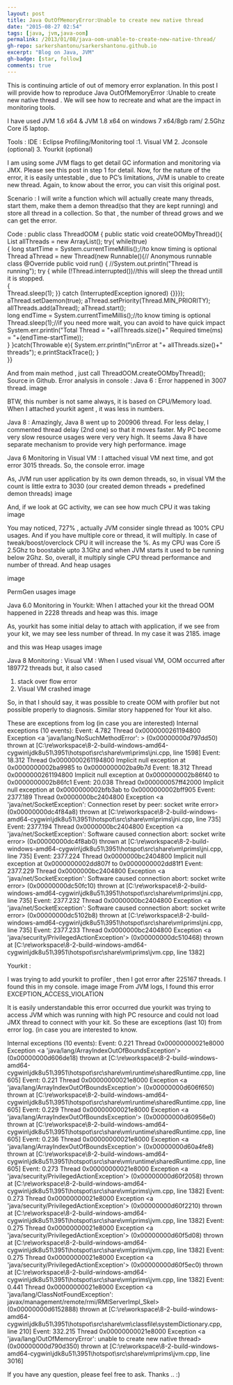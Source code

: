 ```yaml
---
layout: post
title: Java OutOfMemoryError:Unable to create new native thread
date: "2015-08-27 02:54"
tags: [java, jvm,java-oom]
permalink: /2013/01/08/java-oom-unable-to-create-new-native-thread/
gh-repo: sarkershantonu/sarkershantonu.github.io
excerpt: "Blog on Java, JVM"
gh-badge: [star, follow]
comments: true
---
```

This is continuing article of out of memory error explanation. In this post I will provide how to reproduce Java OutOfMemoryError :Unable to create new native thread . We will see how to recreate and what are the impact in monitoring tools. 

I have used JVM 1.6 x64 & JVM 1.8 x64 on windows 7 x64/8gb ram/ 2.5Ghz Core i5 laptop. 

Tools : IDE : Eclipse
Profiling/Monitoring tool :1. Visual VM
2. Jconsole (optional)
3. Yourkit (optional)

I am using some JVM flags to get detail GC information and monitoring via JMX. Please see this post in step 1 for detail.
Now, for the nature of the error, it is easily untestable , due to PC’s limitations, JVM is unable to create new thread. Again, to know about the error, you can visit this original post.

Scenario :
I will write a function which will actually create many threads, start them, make them a demon thread(so that they are kept running) and store all thread in a collection. So that , the number of thread grows and we can get the error.

Code :
public class ThreadOOM {
    public static void createOOMbyThread(){
        List<Thread> allThreads = new ArrayList<Thread>();
        try{
        while(true)    
        {
            long startTime = System.currentTimeMillis();//to know timing is optional            
            Thread aThread = new Thread(new Runnable(){// Anonymous runnable class
                  @Override
                  public void run() {
                      //System.out.println("Thread is running");
                    try {
                      while (!Thread.interrupted())//this will sleep the thread untill it is stopped.  
                      {                          
                        Thread.sleep(1);
                      }} catch (InterruptedException ignored) {}}});
                aThread.setDaemon(true);
                aThread.setPriority(Thread.MIN_PRIORITY);
                allThreads.add(aThread);
                aThread.start();    
            long endTime = System.currentTimeMillis();//to know timing is optional
            Thread.sleep(1);//if you need more wait, you can avoid to have quick impact
            System.err.println("Total Thread = "+allThreads.size()+" Required time(ms) = "+(endTime-startTime));            
        }
        }catch(Throwable e){
            System.err.println("\nError at "+ allThreads.size()+" threads"); 
            e.printStackTrace();
        }    
}}

And from main method , just call
ThreadOOM.createOOMbyThread();
Source in Github. 
Error analysis in console  : 
Java 6 : Error happened in 3007 thread.
image

BTW, this number is not same always, it is based on CPU/Memory load. When I attached yourkit agent , it was less in numbers.

Java 8 : Amazingly, Java 8 went up to 200906 thread. For less delay, I commented thread delay (2nd one) so that it moves faster. My PC become very slow resource usages were very very high. It seems Java 8 have separate mechanism to provide very high performance. 
image

Java 6 Monitoring in Visual VM : 
I attached visual VM next time, and got error 3015 threads. So, the console error. 
image

As, JVM run user application by its own demon threads, so, in visual VM the count is little extra to 3030 (our created demon threads + predefined demon threads)
image

And, if we look at GC activity, we can see how much CPU it was  taking
image

You may noticed, 727% , actually JVM consider single thread as 100% CPU usages. And if you have multiple core or thread, it will multiply. In case of tweak/boost/overclock CPU it will increase the %. As my CPU was Core i5 2.5Ghz to boostable upto 3.1Ghz and when JVM starts it used to be running below 2Ghz. So, overall, it multiply single CPU thread performance and number of thread.
And heap usages

image

PermGen usages
image


Java 6.0 Monitoring in Yourkit: 
When I attached your kit the thread OOM happened in 2228 threads and heap was this.
image

As, yourkit has some initial delay to attach with application, if we see from your kit, we may see less number of thread. In  my case it was 2185.
image

and this was Heap usages 
image


Java 8 Monitoring : 
Visual VM : When I used visual VM, OOM occurred after 189772 threads but, it also cased 
1. stack over flow error
2. Visual VM crashed
image

So, in that I should say, it was possible to create OOM with profiler but not possible properly to diagnosis. Similar story happened for Your kit also.

These are exceptions from log (in case you are interested)
Internal exceptions (10 events):
Event: 4.782 Thread 0x0000000261194800 Exception <a 'java/lang/NoSuchMethodError': <clinit>> (0x00000000d797dd50) thrown at [C:\re\workspace\8-2-build-windows-amd64-cygwin\jdk8u51\3951\hotspot\src\share\vm\prims\jni.cpp, line 1598]
Event: 18.312 Thread 0x0000000261194800 Implicit null exception at 0x0000000002ba9985 to 0x0000000002ba9b7d
Event: 18.312 Thread 0x0000000261194800 Implicit null exception at 0x0000000002b86f40 to 0x0000000002b86fc1
Event: 20.038 Thread 0x000000057ff42000 Implicit null exception at 0x0000000002bfb3ab to 0x0000000002bff905
Event: 2377.189 Thread 0x0000000bc2404800 Exception <a 'java/net/SocketException': Connection reset by peer: socket write error> (0x00000000dc4f84a8) thrown at [C:\re\workspace\8-2-build-windows-amd64-cygwin\jdk8u51\3951\hotspot\src\share\vm\prims\jni.cpp, line 735]
Event: 2377.194 Thread 0x0000000bc2404800 Exception <a 'java/net/SocketException': Software caused connection abort: socket write error> (0x00000000dc4f8ab0) thrown at [C:\re\workspace\8-2-build-windows-amd64-cygwin\jdk8u51\3951\hotspot\src\share\vm\prims\jni.cpp, line 735]
Event: 2377.224 Thread 0x0000000bc2404800 Implicit null exception at 0x0000000002dd807f to 0x0000000002dd81f1
Event: 2377.229 Thread 0x0000000bc2404800 Exception <a 'java/net/SocketException': Software caused connection abort: socket write error> (0x00000000dc50fc10) thrown at [C:\re\workspace\8-2-build-windows-amd64-cygwin\jdk8u51\3951\hotspot\src\share\vm\prims\jni.cpp, line 735]
Event: 2377.232 Thread 0x0000000bc2404800 Exception <a 'java/net/SocketException': Software caused connection abort: socket write error> (0x00000000dc5102b8) thrown at [C:\re\workspace\8-2-build-windows-amd64-cygwin\jdk8u51\3951\hotspot\src\share\vm\prims\jni.cpp, line 735]
Event: 2377.233 Thread 0x0000000bc2404800 Exception <a 'java/security/PrivilegedActionException'> (0x00000000dc510468) thrown at [C:\re\workspace\8-2-build-windows-amd64-cygwin\jdk8u51\3951\hotspot\src\share\vm\prims\jvm.cpp, line 1382]

Yourkit : 

I was trying to add yourkit to profiler , then I got error  after 225167 threads. I found this in my console. 
image
image
From JVM logs, I found this error EXCEPTION_ACCESS_VIOLATION

It is easily understandable this error occurred due yourkit  was trying to access JVM which was running with high PC resource and could not load JMX thread to connect with your kit. So these are exceptions (last 10)  from error log. (in case you are interested to know. 

Internal exceptions (10 events):
Event: 0.221 Thread 0x00000000021e8000 Exception <a 'java/lang/ArrayIndexOutOfBoundsException'> (0x00000000d606de18) thrown at [C:\re\workspace\8-2-build-windows-amd64-cygwin\jdk8u51\3951\hotspot\src\share\vm\runtime\sharedRuntime.cpp, line 605]
Event: 0.221 Thread 0x00000000021e8000 Exception <a 'java/lang/ArrayIndexOutOfBoundsException'> (0x00000000d606f650) thrown at [C:\re\workspace\8-2-build-windows-amd64-cygwin\jdk8u51\3951\hotspot\src\share\vm\runtime\sharedRuntime.cpp, line 605]
Event: 0.229 Thread 0x00000000021e8000 Exception <a 'java/lang/ArrayIndexOutOfBoundsException'> (0x00000000d60956e0) thrown at [C:\re\workspace\8-2-build-windows-amd64-cygwin\jdk8u51\3951\hotspot\src\share\vm\runtime\sharedRuntime.cpp, line 605]
Event: 0.236 Thread 0x00000000021e8000 Exception <a 'java/lang/ArrayIndexOutOfBoundsException'> (0x00000000d60a4fe8) thrown at [C:\re\workspace\8-2-build-windows-amd64-cygwin\jdk8u51\3951\hotspot\src\share\vm\runtime\sharedRuntime.cpp, line 605]
Event: 0.273 Thread 0x00000000021e8000 Exception <a 'java/security/PrivilegedActionException'> (0x00000000d60f2058) thrown at [C:\re\workspace\8-2-build-windows-amd64-cygwin\jdk8u51\3951\hotspot\src\share\vm\prims\jvm.cpp, line 1382]
Event: 0.273 Thread 0x00000000021e8000 Exception <a 'java/security/PrivilegedActionException'> (0x00000000d60f2210) thrown at [C:\re\workspace\8-2-build-windows-amd64-cygwin\jdk8u51\3951\hotspot\src\share\vm\prims\jvm.cpp, line 1382]
Event: 0.275 Thread 0x00000000021e8000 Exception <a 'java/security/PrivilegedActionException'> (0x00000000d60f5d08) thrown at [C:\re\workspace\8-2-build-windows-amd64-cygwin\jdk8u51\3951\hotspot\src\share\vm\prims\jvm.cpp, line 1382]
Event: 0.275 Thread 0x00000000021e8000 Exception <a 'java/security/PrivilegedActionException'> (0x00000000d60f5ec0) thrown at [C:\re\workspace\8-2-build-windows-amd64-cygwin\jdk8u51\3951\hotspot\src\share\vm\prims\jvm.cpp, line 1382]
Event: 0.441 Thread 0x00000000021e8000 Exception <a 'java/lang/ClassNotFoundException': javax/management/remote/rmi/RMIServerImpl_Skel> (0x00000000d6152888) thrown at [C:\re\workspace\8-2-build-windows-amd64-cygwin\jdk8u51\3951\hotspot\src\share\vm\classfile\systemDictionary.cpp, line 210]
Event: 332.215 Thread 0x00000000021e8000 Exception <a 'java/lang/OutOfMemoryError': unable to create new native thread> (0x00000000d790d350) thrown at [C:\re\workspace\8-2-build-windows-amd64-cygwin\jdk8u51\3951\hotspot\src\share\vm\prims\jvm.cpp, line 3016]


If you have any question, please feel free to ask.
Thanks .. :)